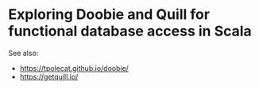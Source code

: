 # Exploring Doobie and Quill for functional database access in Scala

See also:
- https://tpolecat.github.io/doobie/
- https://getquill.io/
